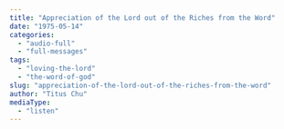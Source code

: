 ```yaml
---
title: "Appreciation of the Lord out of the Riches from the Word"
date: "1975-05-14"
categories: 
  - "audio-full"
  - "full-messages"
tags: 
  - "loving-the-lord"
  - "the-word-of-god"
slug: "appreciation-of-the-lord-out-of-the-riches-from-the-word"
author: "Titus Chu"
mediaType: 
  - "listen"
---
```



